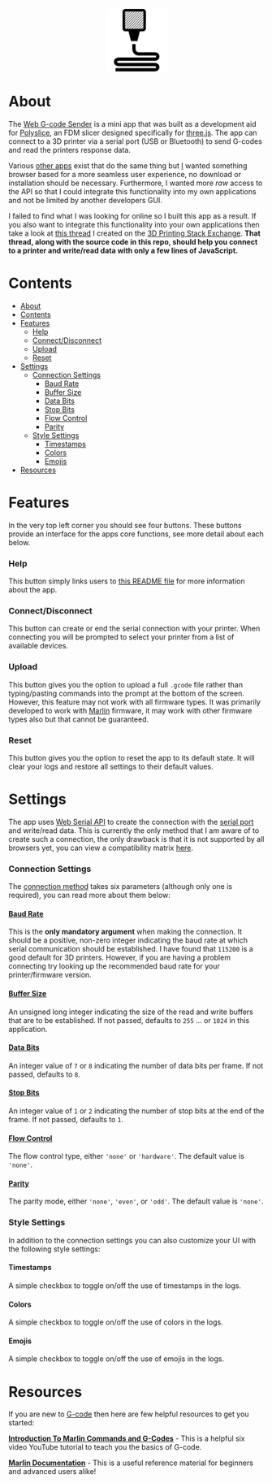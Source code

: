 <p align="center">
    <picture>
        <source media="(prefers-color-scheme: dark)" srcset="https://github.com/jgphilpott/polyslice/blob/main/imgs/favicon/white.png">
        <img width="123" height="123" src="https://github.com/jgphilpott/polyslice/blob/main/imgs/favicon/black.png">
    </picture>
</p>

# About

The [Web G-code Sender](https://jgphilpott.github.io/polyslice/serial/browser/sender.html) is a mini app that was built as a development aid for [Polyslice](https://github.com/jgphilpott/polyslice), an FDM slicer designed specifically for [three.js](https://github.com/mrdoob/three.js). The app can connect to a 3D printer via a serial port (USB or Bluetooth) to send G-codes and read the printers response data.

Various [other apps](https://github.com/kliment/Printrun) exist that do the same thing but [I](https://github.com/jgphilpott) wanted something browser based for a more seamless user experience, no download or installation should be necessary. Furthermore, I wanted more *raw* access to the API so that I could integrate this functionality into my own applications and not be limited by another developers GUI.

I failed to find what I was looking for online so I built this app as a result. If you also want to integrate this functionality into your own applications then take a look at [this thread](https://3dprinting.stackexchange.com/questions/23119/can-i-use-web-serial-api-to-send-g-code-to-my-ender-5-pro) I created on the [3D Printing Stack Exchange](https://3dprinting.stackexchange.com). **That thread, along with the source code in this repo, should help you connect to a printer and write/read data with only a few lines of JavaScript.**

# Contents

- [About](https://github.com/jgphilpott/polyslice/blob/main/serial/browser/README.md#about)
- [Contents](https://github.com/jgphilpott/polyslice/blob/main/serial/browser/README.md#contents)
- [Features](https://github.com/jgphilpott/polyslice/blob/main/serial/browser/README.md#features)
  - [Help](https://github.com/jgphilpott/polyslice/blob/main/serial/browser/README.md#help)
  - [Connect/Disconnect](https://github.com/jgphilpott/polyslice/blob/main/serial/browser/README.md#connectdisconnect)
  - [Upload](https://github.com/jgphilpott/polyslice/blob/main/serial/browser/README.md#upload)
  - [Reset](https://github.com/jgphilpott/polyslice/blob/main/serial/browser/README.md#reset)
- [Settings](https://github.com/jgphilpott/polyslice/blob/main/serial/browser/README.md#settings)
  - [Connection Settings](https://github.com/jgphilpott/polyslice/blob/main/serial/browser/README.md#connection-settings)
    - [Baud Rate](https://github.com/jgphilpott/polyslice/blob/main/serial/browser/README.md#baud-rate)
    - [Buffer Size](https://github.com/jgphilpott/polyslice/blob/main/serial/browser/README.md#buffer-size)
    - [Data Bits](https://github.com/jgphilpott/polyslice/blob/main/serial/browser/README.md#data-bits)
    - [Stop Bits](https://github.com/jgphilpott/polyslice/blob/main/serial/browser/README.md#stop-bits)
    - [Flow Control](https://github.com/jgphilpott/polyslice/blob/main/serial/browser/README.md#flow-control)
    - [Parity](https://github.com/jgphilpott/polyslice/blob/main/serial/browser/README.md#parity)
  - [Style Settings](https://github.com/jgphilpott/polyslice/blob/main/serial/browser/README.md#style-settings)
    - [Timestamps](https://github.com/jgphilpott/polyslice/blob/main/serial/browser/README.md#timestamps)
    - [Colors](https://github.com/jgphilpott/polyslice/blob/main/serial/browser/README.md#colors)
    - [Emojis](https://github.com/jgphilpott/polyslice/blob/main/serial/browser/README.md#emojis)
- [Resources](https://github.com/jgphilpott/polyslice/blob/main/serial/browser/README.md#resources)

# Features

In the very top left corner you should see four buttons. These buttons provide an interface for the apps core functions, see more detail about each below.

### Help

This button simply links users to [this README file](https://github.com/jgphilpott/polyslice/blob/main/serial/browser/README.md) for more information about the app.

### Connect/Disconnect

This button can create or end the serial connection with your printer. When connecting you will be prompted to select your printer from a list of available devices.

### Upload

This button gives you the option to upload a full `.gcode` file rather than typing/pasting commands into the prompt at the bottom of the screen. However, this feature may not work with all firmware types. It was primarily developed to work with [Marlin](https://github.com/MarlinFirmware/Marlin) firmware, it may work with other firmware types also but that cannot be guaranteed.

### Reset

This button gives you the option to reset the app to its default state. It will clear your logs and restore all settings to their default values.

# Settings

The app uses [Web Serial API](https://developer.mozilla.org/en-US/docs/Web/API/Web_Serial_API) to create the connection with the [serial port](https://developer.mozilla.org/en-US/docs/Web/API/SerialPort) and write/read data. This is currently the only method that I am aware of to create such a connection, the only drawback is that it is not supported by all browsers yet, you can view a compatibility matrix [here](https://developer.mozilla.org/en-US/docs/Web/API/Web_Serial_API#browser_compatibility).

### Connection Settings

The [connection method](https://developer.mozilla.org/en-US/docs/Web/API/SerialPort/open) takes six parameters (although only one is required), you can read more about them below:

#### [Baud Rate](https://developer.mozilla.org/en-US/docs/Web/API/SerialPort/open#baudrate)

This is the **only mandatory argument** when making the connection. It should be a positive, non-zero integer indicating the baud rate at which serial communication should be established. I have found that `115200` is a good default for 3D printers. However, if you are having a problem connecting try looking up the recommended baud rate for your printer/firmware version.

#### [Buffer Size](https://developer.mozilla.org/en-US/docs/Web/API/SerialPort/open#buffersize)

An unsigned long integer indicating the size of the read and write buffers that are to be established. If not passed, defaults to `255` ... or `1024` in this application.

#### [Data Bits](https://developer.mozilla.org/en-US/docs/Web/API/SerialPort/open#databits)

An integer value of `7` or `8` indicating the number of data bits per frame. If not passed, defaults to `8`.

#### [Stop Bits](https://developer.mozilla.org/en-US/docs/Web/API/SerialPort/open#stopbits)

An integer value of `1` or `2` indicating the number of stop bits at the end of the frame. If not passed, defaults to `1`.

#### [Flow Control](https://developer.mozilla.org/en-US/docs/Web/API/SerialPort/open#flowcontrol)

The flow control type, either `'none'` or `'hardware'`. The default value is `'none'`.

#### [Parity](https://developer.mozilla.org/en-US/docs/Web/API/SerialPort/open#parity)

The parity mode, either `'none'`, `'even'`, or `'odd'`. The default value is `'none'`.

### Style Settings

In addition to the connection settings you can also customize your UI with the following style settings:

#### Timestamps

A simple checkbox to toggle on/off the use of timestamps in the logs.

#### Colors

A simple checkbox to toggle on/off the use of colors in the logs.

#### Emojis

A simple checkbox to toggle on/off the use of emojis in the logs.

# Resources

If you are new to [G-code](https://en.wikipedia.org/wiki/G-code) then here are few helpful resources to get you started:

**[Introduction To Marlin Commands and G-Codes](https://www.youtube.com/playlist?list=PLyYZUiBHD1QjbgqMVvEBIMxTS8LQdyywZ)** - This is a helpful six video YouTube tutorial to teach you the basics of G-code.

**[Marlin Documentation](https://marlinfw.org/docs/gcode/G000-G001.html)** - This is a useful reference material for beginners and advanced users alike!